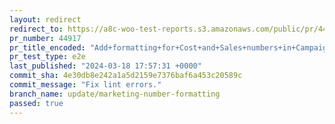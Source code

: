 ```yaml
---
layout: redirect
redirect_to: https://a8c-woo-test-reports.s3.amazonaws.com/public/pr/44917/e2e/index.html
pr_number: 44917
pr_title_encoded: "Add+formatting+for+Cost+and+Sales+numbers+in+Campaigns+card+in+Marketing+page"
pr_test_type: e2e
last_published: "2024-03-18 17:57:31 +0000"
commit_sha: 4e30db8e242a1a5d2159e7376baf6a453c20589c
commit_message: "Fix lint errors."
branch_name: update/marketing-number-formatting
passed: true
---
```

